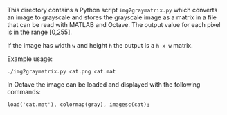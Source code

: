 This directory contains a Python script `img2graymatrix.py` which converts an image to grayscale and stores the grayscale image as a matrix in a file that can be read with MATLAB and Octave. The output value for each pixel is in the range [0,255].

If the image has width `w` and height `h` the output is a `h x w` matrix.

Example usage:

```./img2graymatrix.py cat.png cat.mat```

In Octave the image can be loaded and displayed with the following commands:

```load('cat.mat'), colormap(gray), imagesc(cat);```

